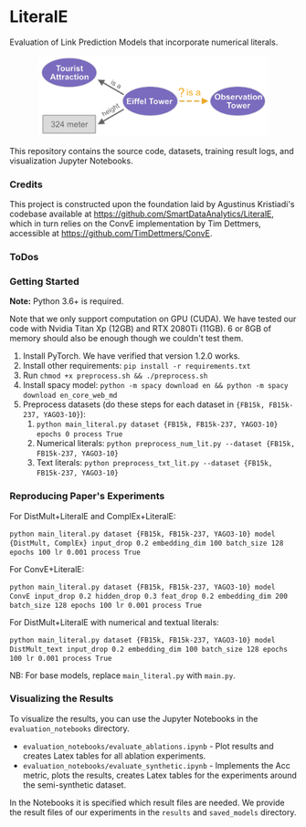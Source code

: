 # LiteralE

Evaluation of Link Prediction Models that incorporate numerical literals. 

<p align="center">
<img src="./data/tex/example_eiffel_tower.png" width="400">
</p>

This repository contains the source code, datasets, training result logs, and visualization Jupyter Notebooks. 

### Credits

This project is constructed upon the foundation laid by Agustinus Kristiadi's codebase 
available at <https://github.com/SmartDataAnalytics/LiteralE>, which in turn relies on the ConvE implementation 
by Tim Dettmers, accessible at <https://github.com/TimDettmers/ConvE>.


### ToDos



### Getting Started

**Note:** Python 3.6+ is required.

Note that we only support computation on GPU (CUDA). We have tested our code with Nvidia Titan Xp (12GB) and RTX 2080Ti (11GB). 6 or 8GB of memory should also be enough though we couldn't test them.

1. Install PyTorch. We have verified that version 1.2.0 works.
2. Install other requirements: `pip install -r requirements.txt`
3. Run `chmod +x preprocess.sh && ./preprocess.sh`
4. Install spacy model: `python -m spacy download en && python -m spacy download en_core_web_md`
5. Preprocess datasets (do these steps for each dataset in `{FB15k, FB15k-237, YAGO3-10}`):
    1. `python main_literal.py dataset {FB15k, FB15k-237, YAGO3-10} epochs 0 process True`
    2. Numerical literals: `python preprocess_num_lit.py --dataset {FB15k, FB15k-237, YAGO3-10}`
    3. Text literals: `python preprocess_txt_lit.py --dataset {FB15k, FB15k-237, YAGO3-10}`


### Reproducing Paper's Experiments

For DistMult+LiteralE and ComplEx+LiteralE:
```
python main_literal.py dataset {FB15k, FB15k-237, YAGO3-10} model {DistMult, ComplEx} input_drop 0.2 embedding_dim 100 batch_size 128 epochs 100 lr 0.001 process True
```

For ConvE+LiteralE:
```
python main_literal.py dataset {FB15k, FB15k-237, YAGO3-10} model ConvE input_drop 0.2 hidden_drop 0.3 feat_drop 0.2 embedding_dim 200 batch_size 128 epochs 100 lr 0.001 process True
```

For DistMult+LiteralE with numerical and textual literals:
```
python main_literal.py dataset {FB15k, FB15k-237, YAGO3-10} model DistMult_text input_drop 0.2 embedding_dim 100 batch_size 128 epochs 100 lr 0.001 process True
```

NB: For base models, replace `main_literal.py` with `main.py`.


### Visualizing the Results

To visualize the results, you can use the Jupyter Notebooks in the `evaluation_notebooks` directory.
* `evaluation_notebooks/evaluate_ablations.ipynb` - Plot results and creates Latex tables for all ablation experiments.
* `evaluation_notebooks/evaluate_synthetic.ipynb` - Implements the Acc metric, plots the results, creates Latex tables for the experiments around the semi-synthetic dataset.

In the Notebooks it is specified which result files are needed. We provide the result files of our experiments in the `results` and `saved_models` directory.

